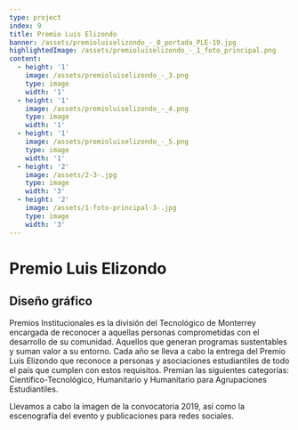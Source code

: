 ```yaml
---
type: project
index: 9
title: Premio Luis Elizondo
banner: /assets/premioluiselizondo_-_0_portada_PLE-19.jpg
highlightedImage: /assets/premioluiselizondo_-_1_foto_principal.png
content:
  - height: '1'
    image: /assets/premioluiselizondo_-_3.png
    type: image
    width: '1'
  - height: '1'
    image: /assets/premioluiselizondo_-_4.png
    type: image
    width: '1'
  - height: '1'
    image: /assets/premioluiselizondo_-_5.png
    type: image
    width: '1'
  - height: '2'
    image: /assets/2-3-.jpg
    type: image
    width: '3'
  - height: '2'
    image: /assets/1-foto-principal-3-.jpg
    type: image
    width: '3'
---
```

# Premio Luis Elizondo

## **Diseño gráfico**

Premios Institucionales es la división del Tecnológico de Monterrey encargada de reconocer a aquellas personas comprometidas con el desarrollo de su comunidad. Aquellos que generan programas sustentables y suman valor a su entorno. Cada año se lleva a cabo la entrega del Premio Luis Elizondo que reconoce a personas y asociaciones estudiantiles de todo el país que cumplen con estos requisitos. Premian las siguientes categorías: Científico-Tecnológico, Humanitario y Humanitario para Agrupaciones Estudiantiles.

Llevamos a cabo la imagen de la convocatoria 2019, así como la escenografía del evento y publicaciones para redes sociales.
